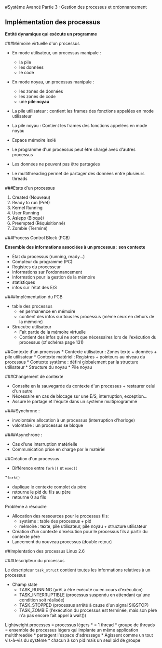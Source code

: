#Système Avancé Partie 3 : Gestion des processus et ordonnancement

## Implémentation des processus

**Entité dynamique qui exécute un programme**

###Mémoire virtuelle d'un processus

* En mode utilisateur, un processus manipule :
	* la pile
	* les données
	* le code

* En mode noyau, un processus manipule :
	* les zones de données 
	* les zones de code
	* une **pile noyau**

* La pile utilisateur : contient les frames des fonctions appelées en mode utilisateur
* La pile noyau : Contient les frames des fonctions appelées en mode noyau

* Espace mémoire isolé
* Le programme d'un processus peut être chargé avec d'autres processus
* Les données ne peuvent pas être partagées
* Le multithreading permet de partager des données entre plusieurs threads

###Etats d'un processus

1. Created (Nouveau)
2. Ready to run (Prêt)
3. Kernel Running
4. User Running
5. Aslepp (Bloqué)
6. Preempted (Réquisitionné)
7. Zombie (Terminé)

###Process Control Block (PCB)

**Ensemble des informations associées à un processus : son contexte**

* État du processus (running, ready...)
* Compteur du programme (PC)
* Registres du processeur
* Informations sur l'ordonnancement
* Information pour la gestion de la mémoire
* statistiques
* infos sur l'état des E/S

####Implémentation du PCB

* table des processus
	* en permanence en mémoire
	* contient des infos sur tous les processus (même ceux en dehors de la mémoire)
* Strucutre utilisateur 
	* Fait partie de la mémoire virtuelle
	* Contient des infos qui ne sont que nécessaires lors de l'exécution du processus
	(cf schéma page 131)

##Contexte d'un processus
	* Contexte utilisateur : Zones texte + données + pile utilisateur
	* Contexte matériel : Registres + pointeurs au niveau du processus
	* Contexte système : défini globalement par la structure utilisateur
		* Structure du noyau
		* Pile noyau

###Changement de contexte
* Conssite en la sauvegarde du contexte d'un processus + restaurer celui d'un autre
* Nécessaire en cas de blocage sur une E/S, interruption, exception...
* Assure le partage et l'équité dans un système multiprogrammé

####Synchrone :
* involontaire allocation à un processus (interruption d'horloge)
* volontaire : un processus se bloque

####Asynchrone :
* Cas d'une interruption matérielle
* Communication prise en charge par le matériel

##Création d'un processus

* Différence entre ```fork()``` et ```exec()```

*```fork()```
* duplique le contexte complet du père
* retourne le pid du fils au père
* retourne 0 au fils

Problème à résoudre 

* Allocation des ressources pour le processus fils:
	* système : table des processus + pid
	* mémoire : texte, pile utilisateur, pile noyau + structure utilisateur
* Création d'un contexte d'exécution pour le processus fils à partir du contexte père
* Lancement du nouveau processus (double retour)


##Implentation des processus Linux 2.6

###Descripteur du processus

Le descripteur ```task_struct``` contient toutes les informations relatives à un processus

* Champ state
	* TASK_RUNNING (prêt à être exécuté ou en cours d'exécution)
	* TASK_INTERRUPTIBLE (processus suspendu en attendant qu'une condition soit réalisée)
	* TASK_STOPPED (processus arrêté à cause d'un signal SIGSTOP)
	* TASK_ZOMBIE (l'exécution du processus est terminée, mais son père n'a pas encore fait appel à wait()) 

Lightweight processes = processus légers 
	* = 1 thread
	* groupe de threads = ensemble de processus légers qui implante  un même application multithreadée
		* partagent l'espace d'adressage
		* Agissent comme un tout vis-à-vis du système
		* chacun à son pid mais un seul pid de groupe